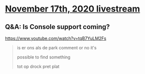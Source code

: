 # [November 17th, 2020 livestream](../2020-11-17.md)
## Q&A: Is Console support coming?
https://www.youtube.com/watch?v=tqB7YuLM2Fs
> is er ons als de park comment or no it's
> 
> possible to find something
> 
> tot op drock pret plat
> 
